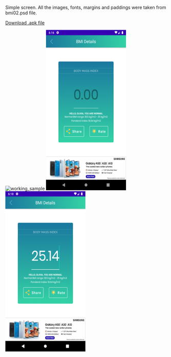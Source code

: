 Simple screen. All the images, fonts, margins and paddings were taken from bmi02.psd file.

[Download .apk file](https://github.com/5cr1p7/BMIDetails/raw/master/app/release/app-release.apk)

<img alt="working_sample" src="/images/bmi_details.gif" width="250" height="500"/>
<img alt="empty_et_image" src="/images/empty_et.png" width="250" height="500"/>
<img alt="filled_et_image" src="/images/filled_et.png" width="250" height="500"/>
